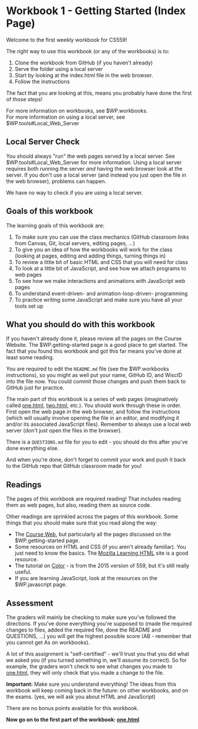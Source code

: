 # Workbook 1 - Getting Started (Index Page)

Welcome to the first weekly workbook for CS559!

The right way to use this workbook (or any of the workbooks) is to: 

1. Clone the workbook from GitHub (if you haven't already)
2. Serve the folder using a local server
3. Start by looking at the index.html file in the web browser.
4. Follow the instructions 

The fact that you are looking at this, means you probably have done the first of those steps!

For more information on workbooks, see $WP.workbooks.  
For more information on using a local server, see $WP.tools#Local_Web_Server

## Local Server Check

You should always "run" the web pages served by a local server. 
See $WP.tools#Local_Web_Server for more information. 
Using a local server requires both running the server *and* having the web browser look at the server. If you don't use a local server (and instead you just open the file in the web browser), problems can happen. 

We have no way to check if you are using a local server.

## Goals of this workbook

The learning goals of this workbook are:

1. To make sure you can use the class mechanics (GitHub classroom links from Canvas, Git, local servers, editing pages, ...)
2. To give you an idea of how the workbooks will work for the class (looking at pages, editing and adding things, turning things in)
3. To review a little bit of basic HTML and CSS that you will need for class
4. To look at a little bit of JavaScript, and see how we attach programs to web pages
5. To see how we make interactions and animations with JavaScript web pages
6. To understand event-driven- and animation-loop-driven- programming
7. To practice writing some JavaScript and make sure you have all your tools set up

## What you should do with this workbook

If you haven't already done it, please review all the pages on the Course Website. The $WP.getting-started page is a good place to get started. The fact that you found this workbook and got this far means you've done at least some reading.

You are required to edit the `README.md` file (see the $WP.workbooks instructions), so you might as well put your name, GitHub ID, and WiscID into the file now. You could commit those changes and push them back to GitHub just for practice.

The main part of this workbook is a series of web pages (imaginatively called [one.html](one.html), [two.html](two.html), etc.). You should work through these in order. First open the web page in the web browser, and follow the instructions (which will usually involve opening the file in an editor, and modifying it and/or its associated JavaScript files). Remember to always use a local web server (don't just open the files in the browser).

There is a `QUESTIONS.md` file for you to edit - you should do this after you've done everything else.

And when you're done, don't forget to commit your work and push it back to the GitHub repo that GitHub classroom made for you!

## Readings 

The pages of this workbook are required reading! That includes reading them as web pages, but also, reading them as source code. 

Other readings are sprinkled across the pages of this workbook. Some things that you should make sure that you read along the way:

- The [Course Web](http://graphics.cs.wisc.edu/WP/cs559-sp2019/), but particularly all the pages discussed on the $WP.getting-started page.
- Some resources on HTML and CSS (if you aren't already familiar). You just need to know the basics. The [Mozilla Learning HTML](https://developer.mozilla.org/en-US/docs/Learn/HTML) site is a good resource.
- The tutorial on [Color](http://graphics.cs.wisc.edu/WP/tutorials/color-initial-answers-to-a-practical-question/) - is from the 2015 version of 559, but it's still really useful.
- If you are learning JavaScript, look at the resources on the $WP.javascript page.

## Assessment

The graders will mainly be checking to make sure you've followed the directions. If you've done everything you're supposed to (made the required changes to files, added the required file, done the README and QUESTIONS, ...) you will get the highest possible score (AB - remember that you cannot get As on workbooks).

A lot of this assignment is "self-certified" - we'll trust you that you did what we asked you (if you turned something in, we'll assume its correct). So for example, the graders won't check to see what changes you made to [one.html](one.html), they will only check that you made a change to the file.

**Important:** Make sure you understand everything! The ideas from this workbook will keep coming back in the future: on other workbooks, and on the exams. (yes, we will ask you about HTML and JavaScript)

There are no bonus points available for this workbook.

**Now go on to the first part of the workbook: [one.html](one.html)**

